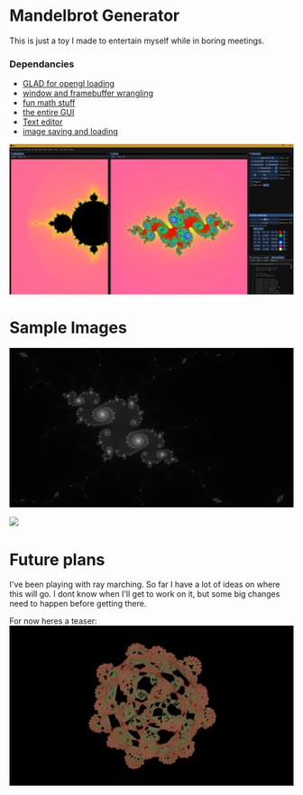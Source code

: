 # Mandelbrot Generator
This is just a toy I made to entertain myself while in boring meetings.

### Dependancies
* [GLAD for opengl loading](https://glad.dav1d.de/)
* [window and framebuffer wrangling](https://www.glfw.org/)
* [fun math stuff](https://glm.g-truc.net/0.9.9/index.html)
* [the entire GUI](https://github.com/ocornut/imgui)
* [Text editor](https://github.com/BalazsJako/ImGuiColorTextEdit)
* [image saving and loading](https://github.com/nothings/stb)

![](images/screenshot.png)

# Sample Images

![](images/bw.png)

![](images/cosmic_starfish.png)

# Future plans
I've been playing with ray marching. So far I have a lot of ideas on where this will go. I dont know when I'll get to work on it, but some big changes need to happen before getting there.

For now heres a teaser:
![](images/render.png)
